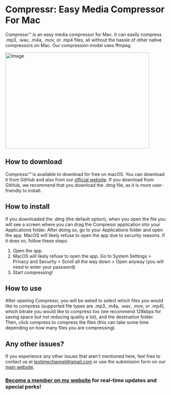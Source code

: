 # Compressr: Easy Media Compressor For Mac
Compressr™ is an easy media compressor for Mac. It can easily compress .mp3, .wav, .m4a, .mov, or .mp4 files, all without the hassle of other native compressors on Mac. Our compression model uses ffmpeg.

<img src="https://github.com/user-attachments/assets/a4fb814b-1afd-4125-9d51-b0583c5e0fb0" alt="Image" width="450" height="300">

## How to download
Compressr™ is available to download for free on macOS. You can download it from GitHub and also from our [official website](https://sites.google.com/view/compressr). If you download from GitHub, we recommend that you download the .dmg file, as it is more user-friendly to install.

## How to install
If you downloaded the .dmg (the default option), when you open the file you will see a screen where you can drag the Compressr application into your Applications folder. After doing so, go to your Applications folder and open the app. 
MacOS will likely refuse to open the app due to security reasons. If it does so, follow these steps:
1. Open the app.
2. MacOS will likely refuse to open the app. Go to System Settings > Privacy and Security > Scroll all the way down > Open anyway (you will need to enter your password)
3. Start compressing!

## How to use
After opening Compressr, you will be asked to select which files you would like to compress (supported file types are .mp3, .m4a, .wav, .mov, or .mp4), which bitrate you would like to compress too (we recommend 128kbps for saving space but not reducing quality a lot), and the destination folder. Then, click compress to compress the files (this can take some time depending on how many files you are compressing).

## Any other issues?
If you experience any other issues that aren't mentioned here, feel free to contact us at leotimechannel@gmail.com or use the submission form on our [main website](leotimechannel.wixsite.com/menu).

### [Become a member on my website](leotimechannel.wixsite.com/menu/member-page) for real-time updates and special perks!
